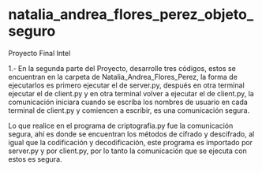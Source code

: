 # natalia_andrea_flores_perez_objeto_seguro
Proyecto Final Intel

1.- En la segunda parte del Proyecto, desarrolle tres códigos, estos se encuentran en la carpeta de Natalia_Andrea_Flores_Perez, la forma de ejecutarlos es primero ejecutar el de server.py, después en otra terminal ejecutar el de client.py y en otra terminal volver a ejecutar el de client.py, la comunicación iniciara cuando se escriba los nombres de usuario en cada terminal de client.py y comiencen a escribir, es una comunicación segura.

Lo que realice en el programa de criptografia.py fue la comunicación segura, ahí es donde se encuentran los métodos de cifrado y descifrado, al igual que la codificación y decodificación, este programa es importado por server.py y por client.py, por lo tanto la comunicación que se ejecuta con estos es segura. 
